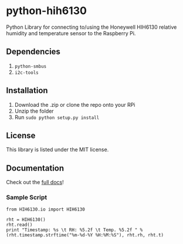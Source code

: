 # python-hih6130
Python Library for connecting to/using the Honeywell HIH6130 relative humidity and temperature sensor to the Raspberry Pi.

## Dependencies

1. `python-smbus`
2. `i2c-tools`

## Installation

1. Download the .zip or clone the repo onto your RPi
2. Unzip the folder
3. Run `sudo python setup.py install`

## License

This library is listed under the MIT license.

## Documentation

Check out the [full docs](http://dhhagan.github.io/python-hih6130/)!

### Sample Script

    from HIH6130.io import HIH6130
    
    rht = HIH6130()
    rht.read()
    print "Timestamp: %s \t RH: %5.2f \t Temp. %5.2f " % (rht.timestamp.strftime("%m-%d-%Y %H:%M:%S"), rht.rh, rht.t) 
